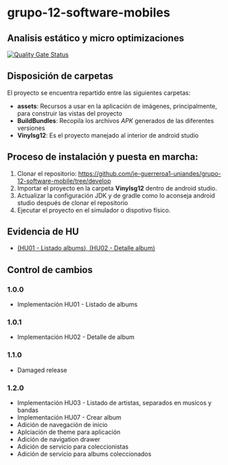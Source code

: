 # grupo-12-software-mobiles

## Analisis estático y micro optimizaciones

[![Quality Gate Status](https://sonarcloud.io/api/project_badges/measure?project=je-guerreroa1-uniandes_grupo-12-software-mobile&metric=alert_status)](https://sonarcloud.io/summary/new_code?id=je-guerreroa1-uniandes_grupo-12-software-mobile)

## Disposición de carpetas

El proyecto se encuentra repartido entre las siguientes carpetas:

* **assets**: Recursos a usar en la aplicación de imágenes, principalmente, para construir las vistas del proyecto
* **BuildBundles**: Recopila los archivos *APK* generados de las diferentes versiones
* **Vinylsg12**: Es el proyecto manejado al interior de android studio

## Proceso de instalación y puesta en marcha:

1. Clonar el repositorio: https://github.com/je-guerreroa1-uniandes/grupo-12-software-mobile/tree/develop
2. Importar el proyecto en la carpeta **Vinylsg12** dentro de android studio.
3. Actualizar la configuración JDK y de gradle como lo aconseja android studio después de clonar el repositorio
4. Ejecutar el proyecto en el simulador o dispotivo físico.

## Evidencia de HU

* [(HU01 - Listado albums), (HU02 - Detalle album)](https://github.com/je-guerreroa1-uniandes/grupo-12-software-mobile/blob/develop/BuildBundles/1.0.1/DetalleAlbum.webm)

## Control de cambios

### 1.0.0

* Implementación HU01 - Listado de albums

### 1.0.1

* Implementación HU02 - Detalle de album

### 1.1.0

* Damaged release

### 1.2.0

* Implementación HU03 - Listado de artistas, separados en musicos y bandas
* Implementación HU07 - Crear album
* Adición de navegación de inicio
* Aplciación de theme para aplicación
* Adición de navigation drawer
* Adición de servicio para coleccionistas
* Adición de servicio para albums coleccionados
